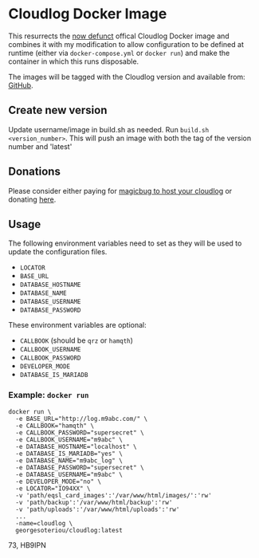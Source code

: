 # Cloudlog Docker Image

This resurrects the [now defunct](https://github.com/magicbug/Cloudlog/commit/46652555073ef0b26ff6c2b46f41db05d340c1d7) offical Cloudlog Docker image and combines it with my modification to allow configuration to be defined at runtime (either via `docker-compose.yml` or `docker run`) and make the container in which this runs disposable.

The images will be tagged with the Cloudlog version and available from: [GitHub](https://github.com/g7ufo/cloudlog/pkgs/container/cloudlog).

## Create new version

Update username/image in build.sh as needed.
Run `build.sh <version_number>`. 
This will push an image with both the tag of the version number and 'latest'

## Donations

Please consider either paying for [magicbug to host your cloudlog](https://github.com/magicbug/Cloudlog#want-cloudlog-hosting) or donating [here](https://github.com/magicbug/Cloudlog#patreons--donors).

## Usage

The following environment variables need to set as they will be used to update the configuration files.

* `LOCATOR`
* `BASE_URL`
* `DATABASE_HOSTNAME`
* `DATABASE_NAME`
* `DATABASE_USERNAME`
* `DATABASE_PASSWORD`

These environment variables are optional:

* `CALLBOOK` (should be `qrz` or `hamqth`)
* `CALLBOOK_USERNAME`
* `CALLBOOK_PASSWORD`
* `DEVELOPER_MODE`
* `DATABASE_IS_MARIADB`

### Example: `docker run`

```
docker run \
  -e BASE_URL="http://log.m9abc.com/" \
  -e CALLBOOK="hamqth" \
  -e CALLBOOK_PASSWORD="supersecret" \
  -e CALLBOOK_USERNAME="m9abc" \
  -e DATABASE_HOSTNAME="localhost" \
  -e DATABASE_IS_MARIADB="yes" \
  -e DATABASE_NAME="m9abc_log" \
  -e DATABASE_PASSWORD="supersecret" \
  -e DATABASE_USERNAME="m9abc" \
  -e DEVELOPER_MODE="no" \
  -e LOCATOR="IO94XX" \
  -v 'path/eqsl_card_images':'/var/www/html/images/':'rw'
  -v 'path/backup':'/var/www/html/backup':'rw'
  -v 'path/uploads':'/var/www/html/uploads':'rw'
  ...
  -name=cloudlog \
  georgesoteriou/cloudlog:latest
```

73, HB9IPN
